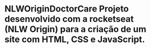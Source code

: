 # NLWOriginDoctorCare Projeto desenvolvido com a rocketseat (NLW Origin) para a criação de um site com HTML, CSS e JavaScript.
